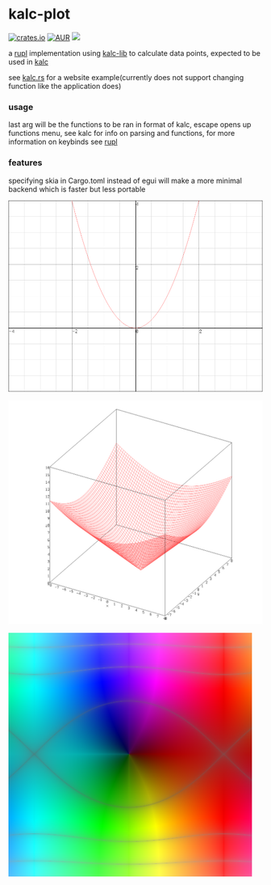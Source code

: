 # kalc-plot

[![crates.io](https://img.shields.io/crates/v/kalc-plot.svg)](https://crates.io/crates/kalc-plot) [![AUR](https://img.shields.io/aur/version/kalc-plot.svg)](https://aur.archlinux.org/packages/kalc-plot/) 
[<img src="https://img.shields.io/liberapay/patrons/bgkillas.svg?logo=liberapay">](https://liberapay.com/bgkillas/)

a [rupl](https://github.com/bgkillas/rupl) implementation using
[kalc-lib](https://github.com/bgkillas/kalc-lib) to calculate data points, expected to be used in
[kalc](https://github.com/bgkillas/kalc)

see [kalc.rs](https://kalc.rs) for a website example(currently does not support changing function like the application does)

### usage
last arg will be the functions to be ran in format of kalc, escape opens up functions menu, see kalc for info on parsing and functions, for more information on keybinds see [rupl](https://github.com/bgkillas/rupl)

### features
specifying skia in Cargo.toml instead of egui
will make a more minimal backend which is faster but less portable

![img.png](2d.png)

![img.png](3d.png)

![img.png](dc.png)